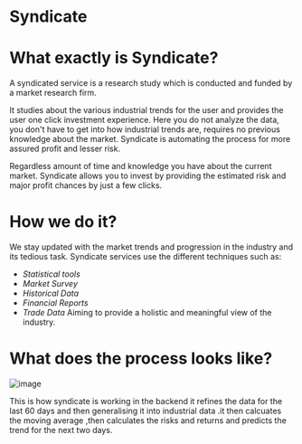 # Syndicate

# What exactly is Syndicate?

A syndicated service is a research study which is conducted and funded by a market research firm.

It studies about the various industrial trends for the user and provides the user one click investment experience. Here you do not analyze the data, you don't have to get into how industrial trends are, requires no previous knowledge about the market. Syndicate is automating the process for more assured 
profit and lesser risk.

Regardless amount of time and knowledge you have about the current market.
Syndicate allows you to invest by providing the estimated risk and major profit chances by just a few clicks.

# How we do it?
We stay updated with the market trends and progression in the industry and its tedious task.
Syndicate services use the different techniques such as:
  - *Statistical tools* 
  - *Market Survey* 
  - *Historical Data*
  - *Financial Reports* 
  - *Trade Data*
Aiming to provide a holistic and meaningful view of the industry. 

# What does the process looks like?
![image](https://user-images.githubusercontent.com/46066660/118863751-ea790080-b8fc-11eb-8b69-8da2239784ba.png)

This is how syndicate is working in the backend it refines the data for the last 60 days and then generalising it into industrial data .it then calcuates the moving average ,then calculates the risks and returns and predicts the trend for the next two days.


